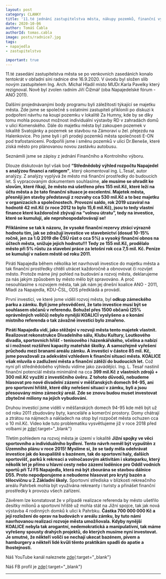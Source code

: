 ```yaml
---
layout: post
category: CLANKY
title: '11.té jednání zastupitelstva města, nákupy pozemků, finanční výhled 2021-2025'
date: 2020-10-06
author: Tomáš Čabla
authorId: tomas.cabla
image: posts/radnice7.jpg  
tags: 
- napajedla 
- zastupitelstvo

important: true
---
```

11.té zasedání zastupitelstva města se po venkovních zasedáních konalo tentokrát v obřadní síni radnice dne 16.9.2020. V úvodu byl složen slib novým zastupitelem Ing. Arch. Michal Hladil místo MUDr.Karla Pavelky který rezignoval. Nově byl zvolen radním Jiří Čižmář (oba Napajedelské fórum - ANO 2011).


Dalšími projednávanými body programu byli záležitosti týkající se majetku města. Zde jsme se společně s ostatními zastupiteli přiklonili po diskuzi k podpoření návrhu na koupi pozemku v lokalitě Za Humny, kde by se díky tomu mohla posunout možnost individuální výstavby RD v zahradách domů v ulici Komenského. Dále do majetku města byl zakoupen pozemek v lokalitě Svatojánky a pozemek se stavbou na Zámoraví u žel. přejezdu na Halenkovice. Pro jsme byli i při prodeji pozemků města společnosti E-ON pod trafostanicemi. Podpořili jsme i směnu pozemků v ulici Dr.Beneše, které získá město pro plánovanou novou zastávku autobusu.


Seznámili jsme se zápisy z jednání Finančního a Kontrolního výboru. 


Dlouze diskutován byl však bod **“Střednědobý výhled rozpočtu Napajedel s analýzou financí a ratingem”**, který okomentoval ing. L.Tesař, autor analýzy. Z analýzy vyplývá že město má finanční prostředky do budoucích let. S vypracovaným dokumentem souhlasíme, **ale musíme se ohradit ke slovům, které říkají, že město má ušetřeno přes 155 mil.Kč, které leží na účtu města a že tato finanční situace je excelentní. Majetek města, přesněji jen stavby představují z rozvahy cca 530 mil.Kč a to bez majetku v organizacích a společnostech. Provozní saldo, rok 2019 uzavíral na hodnotě 42 mil.Kč (v roce 2012 to bylo 15,6 mil.Kč), jsou to tedy vlastní finance které každoročně zbývají na “volnou útratu”, tedy na investice, které se kumulují, ale neprohospodařovávají se!**

**Přikláníme se tak k názoru, že vysoké finanční rezervy ztrácí výrazně hodnotu tím, jak se zdražují investice ve stavebnictví (dosud 10-15% ročně, jen za 1.Q 2019 dle ČSÚ růst o cca 5%)  a vysoký finanční obnos na účtech města, snižuje jejich hodnotu!!! Tedy ze 155 mil.Kč, prodělalo město při 5% růstu za stavební práce za letošní rok cca 7,5 mil. Kč. Peníze se kumulují v našem městě od roku 2011.** 


Piráti Napajedla během několika let navrhovali investice do majetku města a tak finanční prostředky chtěli utrácet každoročně a obnovovat či rozvíjet město. Protože máme jiný pohled na budování a rozvoj města, deklarujeme za nás jakým způsobem by město mělo být spravováno. A proč nesouhlasíme s rozvojem města, tak jak nám jej dnešní koalice ANO - 2011, Mladí za Napajedla, KDU-ČSL, ODS předkládá a provádí.


První investicí, ve které jsme viděli rozvoj města, byl **odkup zámeckého parku a zámku. Byli jsme přesvědčeni, že tato investice musí být se souhlasem občanů v referendu. Bohužel přes 1500 občanů (25% oprávněných voličů) nebylo nynější KOALICÍ vyslyšeno a o konání místního referenda o tak závažné investici bylo zmařeno.** 


**Piráti Napajedla vidí, jako stěžejní v rozvoji města tento majetek vlastnit. Realizovat rekonstrukce Divadelního sálu, Klubu Kultury, Loutkového divadla, sportovních hřišť - tenisového i házenkářského, včelína a nabízí si i možnost rozšíření kapacity mateřské školky. A samozřejmě vyřešení průchodu mezi branami areálu zámku. A investici  v částce 85 mil. Kč, jsme považovali za adekvátní vzhledem k finanční situaci města. KOALICE však mluvila o zadlužení města a finanční zátěží do budoucích let.** Což nyní při střednědobého výhledu vidíme jako zavádějící. Ing. L. Tesař nastínil finanční potenciál města minimálně na cca **399 mil.Kč z vlastních zdrojů + 300 mil.Kč využití z investičního úvěru.  Z tohoto důvodů, nebudeme hlasovat pro nové divadelní zázemí v měšťanských domech 94-95, ani pro sportovní hřiště, které díky neřešení situaci v zámku, byli a jsou přesouvány mimo zámecký areál. Zde se znovu budou muset investovat zbytečné miliony na jejich vybudování.** 


Druhou investicí jsme viděli v měšťanských domech 94-95 kde měli být už od roku 2011 zbudovány byty, kanceláře a komerční prostory. Domy chátrají a ztrátou na nájmech a nákladech na otop byl rozpočet města ochuzen cca o 10 mil.Kč.  Video kde tuto problematiku vysvětlujeme již v roce 2018 před volbami je [zde](https://www.youtube.com/watch?v=XL-vziLu7vQ){:target="_blank"}


Třetím pohledem na rozvoj města je území v lokalitě **Jižní spojky ve věci sportovního a individuálního bydlení. Tento návrh neměl být vypuštěn z Územního plánu v roce 2015! Myslíme si, že se tady měla odehrávat investice jak do koupaliště s bazénem, tak do sportovní haly, dalších sportovišť, parků k rekreaci a volnočasovým aktivitám i skateparku, který několik let je přímo u hlavní cesty nebo zázemí loděnice pro Oddíl vodních sportů při TJ FS Napajedla, která má být zbourána se stavbou dálnice D55. Proto nepodporujeme a nebudeme hlasovat pro krytý bazén a tělocvičnu u 2.Základní školy.** Sportovní střediska v blízkosti rekreačního areálu Pahrbek mohla být využívána rekreanty i turisty a přinášet finanční prostředky k provozu všech zařízení.


Závěrem lze konstatovat že v případě realizace referenda by město ušetřilo desítky milionů a sportovní hřiště už mohla stát na Jižní spojce, tak jak nová výstavba 4 rodinných domků k ulici k Pahrbku. **Částka 700 000 000 Kč a její rozložení do oprav na budovách v areálu zámku, by tuto námi navrhovanou realizaci rozvoje města umožňovala.
Kdyby nynější KOALICE nebyla tak arogantní, nedemokratická a manipulativní, tak máme vyřešeny spousty drahých projektů, do kterých musíme nyní investovat. Je smutné, že někteří voliči se nechají ukecat bazénem, pivem a hamburgery a někteří lidé kvůli těmto praktikám spadli do apatie a lhostejnosti.**



Náš YouTube kanál naleznete [zde](https://www.youtube.com/channel/UCgoN2Mo3r-xe0iO6N5HRWHA){:target="_blank"}

Náš FB profil je [zde](https://www.facebook.com/piratinapa){:target="_blank"}


---

